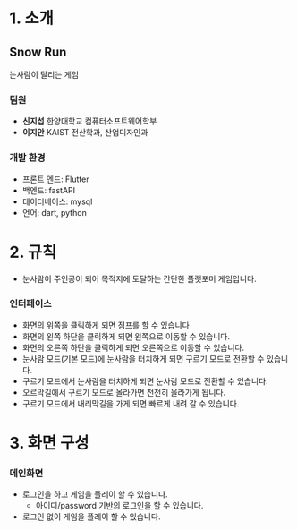 # 1. 소개

## Snow Run
눈사람이 달리는 게임

</aside>

### 팀원

- **신지섭** 한양대학교 컴퓨터소프트웨어학부
- **이지안** KAIST 전산학과, 산업디자인과

### 개발 환경

- 프론트 엔드: Flutter
- 백엔드: fastAPI
- 데이터베이스: mysql
- 언어: dart, python

## 

# 2. 규칙

- 눈사람이 주인공이 되어 목적지에 도달하는 간단한 플랫포머 게임입니다.

### 인터페이스

- 화면의 위쪽을 클릭하게 되면 점프를 할 수 있습니다
- 화면의 왼쪽 하단을 클릭하게 되면 왼쪽으로 이동할 수 있습니다.
- 화면의 오른쪽 하단을 클릭하게 되면 오른쪽으로 이동할 수 있습니다.
- 눈사람 모드(기본 모드)에 눈사람을 터치하게 되면 구르기 모드로 전환할 수 있습니다.
- 구르기 모드에서 눈사람을 터치하게 되면 눈사람 모드로 전환할 수 있습니다.
- 오르막길에서 구르기 모드로 올라가면 천천히 올라가게 됩니다.
- 구르기 모드에서 내리막길을 가게 되면 빠르게 내려 갈 수 있습니다.

# 3. 화면 구성

### 메인화면

- 로그인을 하고 게임을 플레이 할 수 있습니다.
    - 아이디/password 기반의 로그인을 할 수 있습니다.
- 로그인 없이 게임을 플레이 할 수 있습니다.
